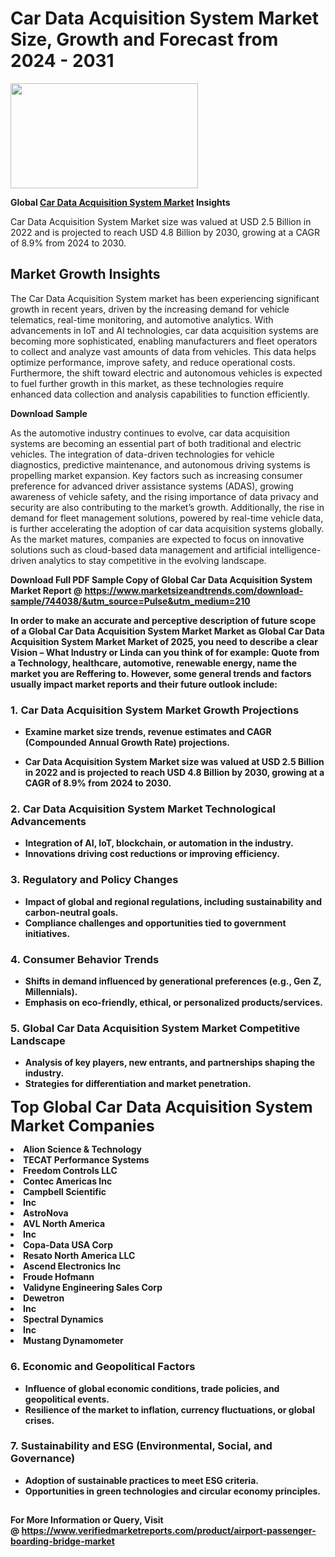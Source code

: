 <H1>Car Data Acquisition System Market Size, Growth and Forecast from 2024 - 2031</H1><img class="aligncenter size-medium wp-image-584254" src="https://thirdeyenews.in/wp-content/uploads/2024/09/Global-Market-Research-300x168.jpeg" alt="" width="300" height="168" /><p><strong>Global&nbsp;<a href="https://www.marketsizeandtrends.com/download-sample/744038/&amp;utm_source=Pulse&amp;utm_medium=210">Car Data Acquisition System Market</a> Insights</strong></p><p>Car Data Acquisition System Market size was valued at USD 2.5 Billion in 2022 and is projected to reach USD 4.8 Billion by 2030, growing at a CAGR of 8.9% from 2024 to 2030.</p><p><h2>Market Growth Insights</h2> <p>The Car Data Acquisition System market has been experiencing significant growth in recent years, driven by the increasing demand for vehicle telematics, real-time monitoring, and automotive analytics. With advancements in IoT and AI technologies, car data acquisition systems are becoming more sophisticated, enabling manufacturers and fleet operators to collect and analyze vast amounts of data from vehicles. This data helps optimize performance, improve safety, and reduce operational costs. Furthermore, the shift toward electric and autonomous vehicles is expected to fuel further growth in this market, as these technologies require enhanced data collection and analysis capabilities to function efficiently.</p> <p><strong>Download Sample</strong></p> <p>As the automotive industry continues to evolve, car data acquisition systems are becoming an essential part of both traditional and electric vehicles. The integration of data-driven technologies for vehicle diagnostics, predictive maintenance, and autonomous driving systems is propelling market expansion. Key factors such as increasing consumer preference for advanced driver assistance systems (ADAS), growing awareness of vehicle safety, and the rising importance of data privacy and security are also contributing to the market’s growth. Additionally, the rise in demand for fleet management solutions, powered by real-time vehicle data, is further accelerating the adoption of car data acquisition systems globally. As the market matures, companies are expected to focus on innovative solutions such as cloud-based data management and artificial intelligence-driven analytics to stay competitive in the evolving landscape.</p> <p><strong></p><p><span class=""><strong>Download Full PDF Sample Copy of Global Car Data Acquisition System Market Report</strong> @ <a href="https://www.marketsizeandtrends.com/download-sample/744038/&amp;utm_source=Pulse&amp;utm_medium=210" target="_blank">https://www.marketsizeandtrends.com/download-sample/744038/&amp;utm_source=Pulse&amp;utm_medium=210</a></span></p><p>In order to make an accurate and perceptive description of future scope of a Global&nbsp;Car Data Acquisition System Market Market as Global&nbsp;Car Data Acquisition System Market Market of 2025, you need to describe a clear Vision &ndash; What Industry or Linda can you think of for example: Quote from a Technology, healthcare, automotive, renewable energy, name the market you are Reffering to. However, some general trends and factors usually impact market reports and their future outlook include:</p><h3>1.&nbsp;<strong>Car Data Acquisition System Market Growth Projections</strong></h3><ul><li>Examine market size trends, revenue estimates and CAGR (Compounded Annual Growth Rate) projections.</li><li><p>Car Data Acquisition System Market size was valued at USD 2.5 Billion in 2022 and is projected to reach USD 4.8 Billion by 2030, growing at a CAGR of 8.9% from 2024 to 2030.</p></li></ul><h3>2.&nbsp;<strong>Car Data Acquisition System Market Technological Advancements</strong></h3><ul><li>Integration of AI, IoT, blockchain, or automation in the industry.</li><li>Innovations driving cost reductions or improving efficiency.</li></ul><h3>3.&nbsp;<strong>Regulatory and Policy Changes</strong></h3><ul><li>Impact of global and regional regulations, including sustainability and carbon-neutral goals.</li><li>Compliance challenges and opportunities tied to government initiatives.</li></ul><h3>4.&nbsp;<strong>Consumer Behavior Trends</strong></h3><ul><li>Shifts in demand influenced by generational preferences (e.g., Gen Z, Millennials).</li><li>Emphasis on eco-friendly, ethical, or personalized products/services.</li></ul><h3>5.&nbsp;<strong>Global Car Data Acquisition System Market Competitive Landscape</strong></h3><ul><li>Analysis of key players, new entrants, and partnerships shaping the industry.</li><li>Strategies for differentiation and market penetration.</li></ul><p data-pm-slice="1 1 []"><span style="color: inherit; font-family: inherit; font-size: 25px;">Top Global Car Data Acquisition System Market Companies</span></p><div class="" data-test-id=""><p><li>Alion Science & Technology</li><li> TECAT Performance Systems</li><li> Freedom Controls LLC</li><li> Contec Americas Inc</li><li> Campbell Scientific</li><li> Inc</li><li> AstroNova</li><li> AVL North America</li><li> Inc</li><li> Copa-Data USA Corp</li><li> Resato North America LLC</li><li> Ascend Electronics Inc</li><li> Froude Hofmann</li><li> Validyne Engineering Sales Corp</li><li> Dewetron</li><li> Inc</li><li> Spectral Dynamics</li><li> Inc</li><li> Mustang Dynamometer</li></p></div><h3>6.&nbsp;<strong>Economic and Geopolitical Factors</strong></h3><ul><li>Influence of global economic conditions, trade policies, and geopolitical events.</li><li>Resilience of the market to inflation, currency fluctuations, or global crises.</li></ul><h3>7.&nbsp;<strong>Sustainability and ESG (Environmental, Social, and Governance)</strong></h3><ul><li>Adoption of sustainable practices to meet ESG criteria.</li><li>Opportunities in green technologies and circular economy principles.</li></ul><h2><strong style="font-size: 14px;">For More Information or Query, Visit @&nbsp;</strong><a style="background-color: #ffffff; font-size: 14px;" href="https://www.marketsizeandtrends.com/report/car-data-acquisition-system-market/" target="_blank">https://www.verifiedmarketreports.com/product/airport-passenger-boarding-bridge-market</a></h2>
